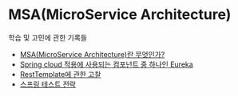 # MSA(MicroService Architecture)

학습 및 고민에 관한 기록들

- [MSA(MicroService Architecture)란 무엇인가?](https://junghyungil.tistory.com/188)
- [Spring cloud 적용에 사용되는 컴포넌트 중 하나인 Eureka](https://junghyungil.tistory.com/193)
- [RestTemplate에 관한 고찰](https://junghyungil.tistory.com/84)
- [스프링 테스트 전략](https://junghyungil.tistory.com/85)
